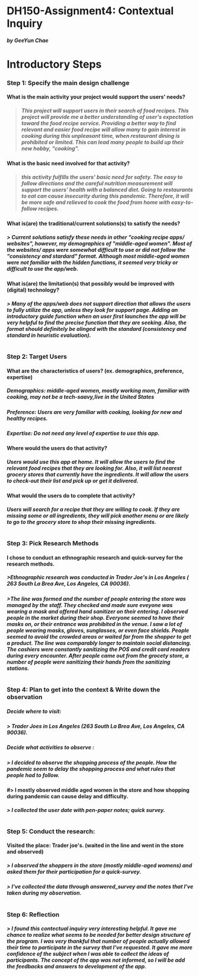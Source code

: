 # DH150-Assignment4: Contextual Inquiry
##### by GeeYun Chae 
#

# Introductory Steps
### Step 1: Specify the main design challenge
#### **What is the main activity your project would support the users' needs?**
> ##### This project will support users in their search of food recipes. This project will provide me a better understanding of user's expectation toward the food recipe service. Providing a better way to find relevant and easier food recipe will allow many to gain interest in cooking during this unpleasant time, when restaurant dining is prohibited or limited. This can lead many people to build up their new hobby, "cooking".
#### **What is the basic need involved for that activity?**
> ##### this activity fulfills the users' basic need for safety. The easy to follow directions and the careful nutrition measurement will support the users' health with a balanced diet. Going to restaurants to eat can cause insecurity during this pandemic. Therefore, it will be more safe and relieved to cook the food from home with easy-to-follow recipes. 
#### **What is(are) the traditional/current solutions(s) to satisfy the needs?**
##### > Current solutions satisfy these needs in other "cooking recipe apps/ websites", however, my demographics of "middle-aged women". Most of the websites/ apps were somewhat difficult to use or did not follow the "consistency and stardard" format. Although most middle-aged women were not familiar with the hidden functions, it seemed very tricky or difficult to use the app/web.
#### **What is(are) the limitation(s) that possibly would be improved with (digital) technology?**
##### > Many of the apps/web does not support direction that allows the users to fully utilize the app, unless they look for support page. Adding an introductory guide function when an user first launches the app will be very helpful to find the precise function that they are seeking. Also, the format should definitely be alinged with the standard (consistency and standard in heuristic evaluation).
#

### Step 2: Target Users
#### What are the characteristics of users? (ex. demographics, preference, expertise) 
##### Demographics: middle-aged women, mostly working mom, familiar with cooking, may not be a tech-saavy,live in the United States
##### Preference: Users are very familiar with cooking, looking for new and healthy recipes. 
##### Expertise: Do not need any level of expertise to use this app.
#### Where would the users do that activity?
##### Users would use this app at home. It will allow the users to find the relevant food recipes that they are looking for. Also, it will list nearest grocery stores that currently have the ingredients. It will allow the users to check-out their list and pick up or get it delivered. 
#### What would the users do to complete that activity?
##### Users will search for a recipe that they are willing to cook. If they are missing some or all ingredients, they will pick another menu or are likely to go to the grocery store to shop their missing ingredients. 
#

### Step 3: Pick Research Methods
#### I chose to conduct an ethnographic research and quick-survey for the research methods.
##### >Ethnographic research was conducted in Trader Joe's in Los Angeles ( 263 South La Brea Ave, Los Angeles, CA 90036). 
##### >The line was formed and the number of people entering the store was managed by the staff. They checked and made sure eveyone was wearing a mask and offered hand sanitizer on their entering. I observed people in the market during their shop. Everyone seemed to have their masks on, or their entrance was prohibited in the venue. I saw a lot of people wearing masks, gloves, sunglasses, or even face shields. People seemed to avoid the crowded areas or waited far from the shopper to get a product. The line was comparably longer to maintain social distancing. The cashiers were constantly sanitizing the POS and credit card readers during every encounter. After people came out from the grocety store, a number of people were sanitizing their hands from the sanitizing stations. 
#

### Step 4: Plan to get into the context & Write down the observation
##### **Decide where to visit**:
##### > Trader Joes in Los Angeles (263 South La Brea Ave, Los Angeles, CA 90036).
##### **Decide what activities to observe** : 
##### > I decided to observe the shopping process of the people. How the pandemic seem to delay the shopping process and what rules that people had to follow. 
#### #> I mostly observed middle aged women in the store and how shopping during pandemic can cause delay and difficulty.
##### > I collected the user date with pen-paper notes; quick survey.
# 

### Step 5: Conduct the research:
#### **Visited the place**: Trader joe's. (waited in the line and went in the store and observed)
##### > I observed the shoppers in the store (mostly middle-aged womens) and asked them for their participation for a quick-survey.
##### > I've collected the data through answered_survey and the notes that I've taken during my observation.
#

### Step 6: Reflection
##### > I found this contectual inquiry very interesting helpful. It gave me chance to realize what seems to be needed for better design structure of the program. I was very thankful that number of people actually allowed their time to participate in the survey that I've requested. It gave me more confidence of the subject when I was able to collect the ideas of participants. The concept of the app was not informed, so I will be add the feedbacks and answers to development of the app. 
